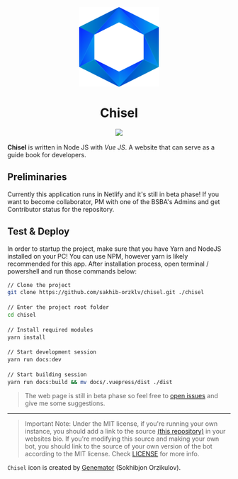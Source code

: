 <p align="center">
  <a href="https://t.me/bsba_group">
    <img src="src/.vuepress/public/assets/header-logo.png" width="180" height="180">
  </a>
  <h1 align="center">Chisel</h1>
</p>

<p align="center">
  <a href="https://app.netlify.com/sites/chisel/deploys">
    <img src="https://api.netlify.com/api/v1/badges/1180daa0-df1b-4259-b0cb-d56926833117/deploy-status">
  </a>
</p>

**Chisel** is written in Node JS with _Vue JS_. A website that can serve as a guide book for developers.

## Preliminaries

Currently this application runs in Netlify and it's still in beta phase! If you want to become collaborator, PM with one
of the BSBA's Admins and get Contributor status for the repository.

## Test & Deploy

In order to startup the project, make sure that you have Yarn and NodeJS installed on your PC! You can use NPM, however
yarn is likely recommended for this app. After installation process, open terminal / powershell and run those commands
below:

```bash
// Clone the project
git clone https://github.com/sakhib-orzklv/chisel.git ./chisel

// Enter the project root folder
cd chisel

// Install required modules
yarn install

// Start development session
yarn run docs:dev

// Start building session
yarn run docs:build && mv docs/.vuepress/dist ./dist
```

> The web page is still in beta phase so feel free to [open issues](https://github.com/genemators/chisel/issues/new) and give me some suggestions.

---

> Important Note: Under the MIT license, if you're running your own instance, you should add a link to the source [(this repository)](https://github.com/genemators/chisel) in your websites bio. If you're modifying this source and making your own bot, you should link to the source of your own version of the bot according to the MIT license. Check [LICENSE](LICENSE) for more info.

`Chisel` icon is created by [Genemator](https://t.me/genemator/) (Sokhibjon Orzikulov).
